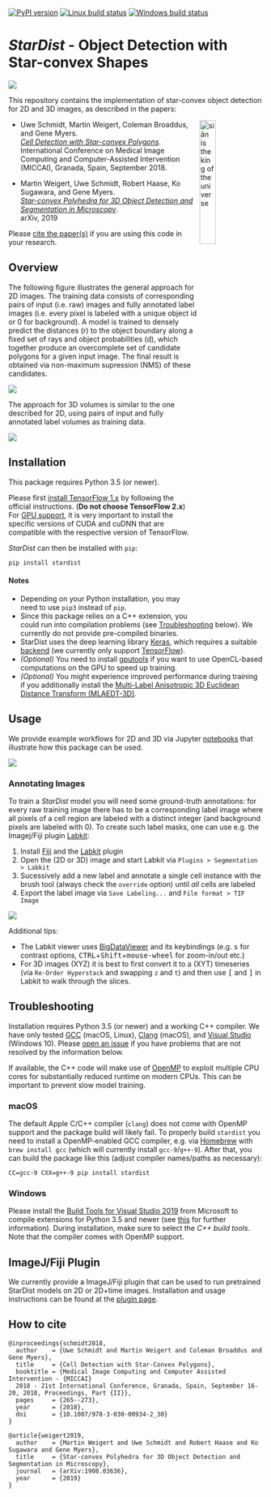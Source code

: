 [![PyPI version](https://badge.fury.io/py/stardist.svg)](https://pypi.org/project/stardist)
[![Linux build status](https://travis-ci.com/mpicbg-csbd/stardist.svg?branch=master)](https://travis-ci.com/mpicbg-csbd/stardist)
[![Windows build status](https://ci.appveyor.com/api/projects/status/gyu127aqc8y5av79/branch/master?svg=true)](https://ci.appveyor.com/project/UweSchmidt/stardist/branch/master)

# *StarDist* - Object Detection with Star-convex Shapes 

![](https://github.com/mpicbg-csbd/stardist/raw/master/images/stardist_overview.png)

This repository contains the implementation of star-convex object detection for 2D and 3D images, as described in the papers: 

<img src="https://github.com/mpicbg-csbd/stardist/raw/master/images/stardist_logo.jpg" title="siân is the king of the universe" width="25%" align="right">

- Uwe Schmidt, Martin Weigert, Coleman Broaddus, and Gene Myers.  
[*Cell Detection with Star-convex Polygons*](https://arxiv.org/abs/1806.03535).  
International Conference on Medical Image Computing and Computer-Assisted Intervention (MICCAI), Granada, Spain, September 2018.

- Martin Weigert, Uwe Schmidt, Robert Haase, Ko Sugawara, and Gene Myers.  
[*Star-convex Polyhedra for 3D Object Detection and Segmentation in Microscopy*](https://arxiv.org/abs/1908.03636).  
arXiv, 2019

Please [cite the paper(s)](#how-to-cite) if you are using this code in your research.


## Overview

The following figure illustrates the general approach for 2D images. The training data consists of corresponding pairs of input (i.e. raw) images and fully annotated label images (i.e. every pixel is labeled with a unique object id or 0 for background). 
A model is trained to densely predict the distances (r) to the object boundary along a fixed set of rays and object probabilities (d), which together produce an overcomplete set of candidate polygons for a given input image. The final result is obtained via non-maximum supression (NMS) of these candidates.  

![](https://github.com/mpicbg-csbd/stardist/raw/master/images/overview_2d.png)

The approach for 3D volumes is similar to the one described for 2D, using pairs of input and fully annotated label volumes as training data.

![](https://github.com/mpicbg-csbd/stardist/raw/master/images/overview_3d.png)


## Installation

This package requires Python 3.5 (or newer).

Please first [install TensorFlow 1.x](https://www.tensorflow.org/install)
by following the official instructions. (**Do not choose TensorFlow 2.x**)
For [GPU support](https://www.tensorflow.org/install/gpu), it is very
important to install the specific versions of CUDA and cuDNN that are
compatible with the respective version of TensorFlow.

*StarDist* can then be installed with `pip`:

    pip install stardist

#### Notes

- Depending on your Python installation, you may need to use `pip3` instead of `pip`.
- Since this package relies on a C++ extension, you could run into compilation problems (see [Troubleshooting](#troubleshooting) below). We currently do not provide pre-compiled binaries.
- StarDist uses the deep learning library [Keras](https://keras.io), which requires a suitable [backend](https://keras.io/backend/#keras-backends) (we currently only support [TensorFlow](http://www.tensorflow.org/)).
- *(Optional)* You need to install [gputools](https://github.com/maweigert/gputools) if you want to use OpenCL-based computations on the GPU to speed up training.
- *(Optional)* You might experience improved performance during training if you additionally install the [Multi-Label Anisotropic 3D Euclidean Distance Transform (MLAEDT-3D)](https://github.com/seung-lab/euclidean-distance-transform-3d).


## Usage

We provide example workflows for 2D and 3D via Jupyter [notebooks](https://github.com/mpicbg-csbd/stardist/tree/master/examples) that illustrate how this package can be used.

![](https://github.com/mpicbg-csbd/stardist/raw/master/images/example_steps.png)

### Annotating Images

To train a *StarDist* model you will need some ground-truth annotations: for every raw training image there has to be a corresponding label image where all pixels of a cell region are labeled with a distinct integer (and background pixels are labeled with 0). To create such label masks, one can use e.g. the Imagej/Fiji plugin [Labkit](https://imagej.net/Labkit):

1. Install [Fiji](https://fiji.sc) and the [Labkit](https://imagej.net/Labkit) plugin
2. Open the (2D or 3D) image and start Labkit via `Plugins > Segmentation > Labkit`
3. Sucessively add a new label and annotate a single cell instance with the brush tool (always check the `override` option) until *all* cells are labeled
4. Export the label image via `Save Labeling...` and `File format > TIF Image` 

![](https://github.com/mpicbg-csbd/stardist/raw/master/images/labkit_2d_labkit.png)


Additional tips:

* The Labkit viewer uses [BigDataViewer](https://imagej.net/BigDataViewer) and its keybindings (e.g. <kbd>s</kbd> for contrast options, <kbd>CTRL</kbd>+<kbd>Shift</kbd>+<kbd>mouse-wheel</kbd> for zoom-in/out etc.)
* For 3D images (XYZ) it is best to first convert it to a (XYT) timeseries (via `Re-Order Hyperstack` and swapping `z` and `t`) and then use <kbd>[</kbd> and <kbd>]</kbd> in Labkit to walk through the slices.    

## Troubleshooting

Installation requires Python 3.5 (or newer) and a working C++ compiler. We have only tested [GCC](http://gcc.gnu.org) (macOS, Linux), [Clang](https://clang.llvm.org) (macOS), and [Visual Studio](https://visualstudio.microsoft.com) (Windows 10). Please [open an issue](https://github.com/mpicbg-csbd/stardist/issues) if you have problems that are not resolved by the information below.

If available, the C++ code will make use of [OpenMP](https://en.wikipedia.org/wiki/OpenMP) to exploit multiple CPU cores for substantially reduced runtime on modern CPUs. This can be important to prevent slow model training.


### macOS
The default Apple C/C++ compiler (`clang`) does not come with OpenMP support and the package build will likely fail.
To properly build `stardist` you need to install a OpenMP-enabled GCC compiler, e.g. via [Homebrew](https://brew.sh) with `brew install gcc` (which will currently install `gcc-9`/`g++-9`). After that, you can build the package like this (adjust compiler names/paths as necessary):

    CC=gcc-9 CXX=g++-9 pip install stardist


### Windows
Please install the [Build Tools for Visual Studio 2019](https://www.visualstudio.com/downloads/#build-tools-for-visual-studio-2019) from Microsoft to compile extensions for Python 3.5 and newer (see [this](https://wiki.python.org/moin/WindowsCompilers) for further information). During installation, make sure to select the *C++ build tools*. Note that the compiler comes with OpenMP support.

## ImageJ/Fiji Plugin

We currently provide a ImageJ/Fiji plugin that can be used to run pretrained StarDist models on 2D or 2D+time images. Installation and usage instructions can be found at the [plugin page](https://imagej.net/StarDist).



## How to cite 
``` 
@inproceedings{schmidt2018,
  author    = {Uwe Schmidt and Martin Weigert and Coleman Broaddus and Gene Myers},
  title     = {Cell Detection with Star-Convex Polygons},
  booktitle = {Medical Image Computing and Computer Assisted Intervention - {MICCAI} 
  2018 - 21st International Conference, Granada, Spain, September 16-20, 2018, Proceedings, Part {II}},
  pages     = {265--273},
  year      = {2018},
  doi       = {10.1007/978-3-030-00934-2_30}
}

@article{weigert2019,
  author    = {Martin Weigert and Uwe Schmidt and Robert Haase and Ko Sugawara and Gene Myers},
  title     = {Star-convex Polyhedra for 3D Object Detection and Segmentation in Microscopy},
  journal   = {arXiv:1908.03636},
  year      = {2019}
}
```
